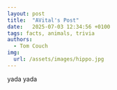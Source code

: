 ```yaml
---
layout: post
title:  "AVital's Post"
date:   2025-07-03 12:34:56 +0100
tags: facts, animals, trivia
authors:
  - Tom Couch
img:
  url: /assets/images/hippo.jpg
---
```


yada yada

